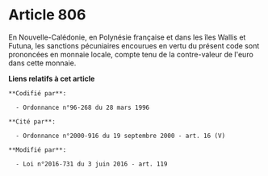 # Article 806

En Nouvelle-Calédonie, en Polynésie française et dans les îles Wallis et Futuna, les sanctions pécuniaires encourues en vertu
du présent code sont prononcées en monnaie locale, compte tenu de la contre-valeur de l'euro dans cette monnaie.

**Liens relatifs à cet article**

	**Codifié par**:

	  - Ordonnance n°96-268 du 28 mars 1996

	**Cité par**:

	  - Ordonnance n°2000-916 du 19 septembre 2000 - art. 16 (V)

	**Modifié par**:

	  - Loi n°2016-731 du 3 juin 2016 - art. 119
